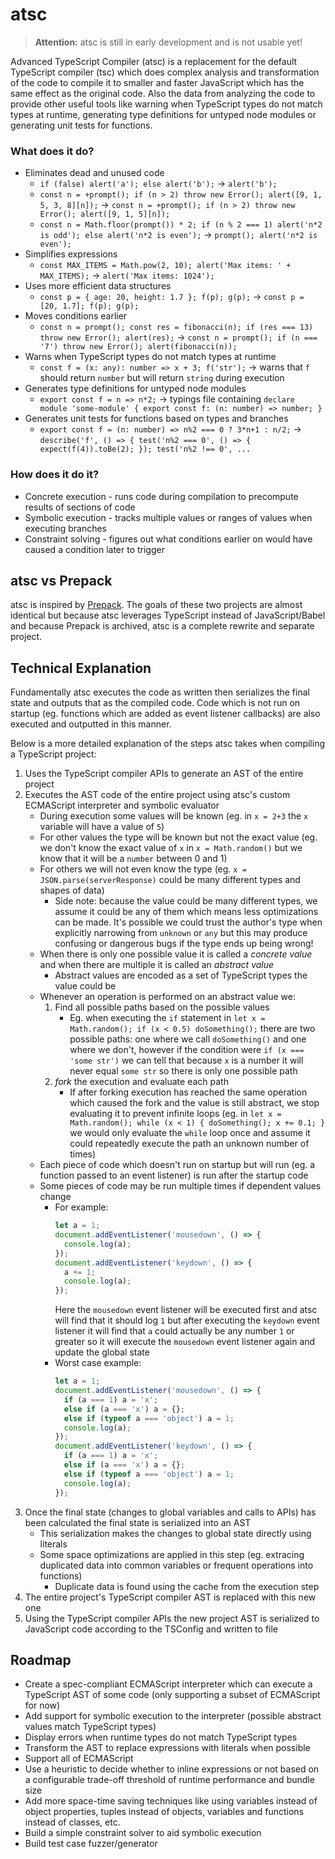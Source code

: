 # atsc

> **Attention:** atsc is still in early development and is not usable yet!

Advanced TypeScript Compiler (atsc) is a replacement for the default TypeScript compiler (tsc) which does complex analysis and transformation of the code to compile it to smaller and faster JavaScript which has the same effect as the original code. Also the data from analyzing the code to provide other useful tools like warning when TypeScript types do not match types at runtime, generating type definitions for untyped node modules or generating unit tests for functions.

### What does it do?

- Eliminates dead and unused code
  - `if (false) alert('a'); else alert('b');` -> `alert('b');`
  - `const n = +prompt(); if (n > 2) throw new Error(); alert([9, 1, 5, 3, 8][n]);` -> `const n = +prompt(); if (n > 2) throw new Error(); alert([9, 1, 5][n]);`
  - `const n = Math.floor(prompt()) * 2; if (n % 2 === 1) alert('n*2 is odd'); else alert('n*2 is even');` -> `prompt(); alert('n*2 is even');`
- Simplifies expressions
  - `const MAX_ITEMS = Math.pow(2, 10); alert('Max items: ' + MAX_ITEMS);` -> `alert('Max items: 1024');`
- Uses more efficient data structures
  - `const p = { age: 20, height: 1.7 }; f(p); g(p);` -> `const p = [20, 1.7]; f(p); g(p);`
- Moves conditions earlier
  - `const n = prompt(); const res = fibonacci(n); if (res === 13) throw new Error(); alert(res);` -> `const n = prompt(); if (n === '7') throw new Error(); alert(fibonacci(n));`
- Warns when TypeScript types do not match types at runtime
  - `const f = (x: any): number => x + 3; f('str');` -> warns that `f` should return `number` but will return `string` during execution
- Generates type definitions for untyped node modules
  - `export const f = n => n*2;` -> typings file containing `declare module 'some-module' { export const f: (n: number) => number; }`
- Generates unit tests for functions based on types and branches
  - `export const f = (n: number) => n%2 === 0 ? 3*n+1 : n/2;` -> `describe('f', () => { test('n%2 === 0', () => { expect(f(4)).toBe(2); }); test('n%2 !== 0', ...`

### How does it do it?

- Concrete execution - runs code during compilation to precompute results of sections of code
- Symbolic execution - tracks multiple values or ranges of values when executing branches
- Constraint solving - figures out what conditions earlier on would have caused a condition later to trigger

## atsc vs Prepack

atsc is inspired by [Prepack](https://prepack.io/). The goals of these two projects are almost identical but because atsc leverages TypeScript instead of JavaScript/Babel and because Prepack is archived, atsc is a complete rewrite and separate project.

## Technical Explanation

Fundamentally atsc executes the code as written then serializes the final state and outputs that as the compiled code. Code which is not run on startup (eg. functions which are added as event listener callbacks) are also executed and outputted in this manner.

Below is a more detailed explanation of the steps atsc takes when compiling a TypeScript project:

1. Uses the TypeScript compiler APIs to generate an AST of the entire project
2. Executes the AST code of the entire project using atsc's custom ECMAScript interpreter and symbolic evaluator
   - During execution some values will be known (eg. in `x = 2+3` the `x` variable will have a value of `5`)
   - For other values the type will be known but not the exact value (eg. we don't know the exact value of `x` in `x = Math.random()` but we know that it will be a `number` between 0 and 1)
   - For others we will not even know the type (eg. `x = JSON.parse(serverResponse)` could be many different types and shapes of data)
     - Side note: because the value could be many different types, we assume it could be any of them which means less optimizations can be made. It's possible we could trust the author's type when explicitly narrowing from `unknown` or `any` but this may produce confusing or dangerous bugs if the type ends up being wrong!
   - When there is only one possible value it is called a _concrete value_ and when there are multiple it is called an _abstract value_
     - Abstract values are encoded as a set of TypeScript types the value could be
   - Whenever an operation is performed on an abstract value we:
     1. Find all possible paths based on the possible values
        - Eg. when executing the `if` statement in `let x = Math.random(); if (x < 0.5) doSomething();` there are two possible paths: one where we call `doSomething()` and one where we don't, however if the condition were `if (x === 'some str')` we can tell that because `x` is a number it will never equal `some str` so there is only one possible path
     2. _fork_ the execution and evaluate each path
        - If after forking execution has reached the same operation which caused the fork and the value is still abstract, we stop evaluating it to prevent infinite loops (eg. in `let x = Math.random(); while (x < 1) { doSomething(); x += 0.1; }` we would only evaluate the `while` loop once and assume it could repeatedly execute the path an unknown number of times)
   - Each piece of code which doesn't run on startup but will run (eg. a function passed to an event listener) is run after the startup code
   - Some pieces of code may be run multiple times if dependent values change
     - For example:
       ```js
       let a = 1;
       document.addEventListener('mousedown', () => {
         console.log(a);
       });
       document.addEventListener('keydown', () => {
         a += 1;
         console.log(a);
       });
       ```
       Here the `mousedown` event listener will be executed first and atsc will find that it should log `1` but after executing the `keydown` event listener it will find that `a` could actually be any number `1` or greater so it will execute the `mousedown` event listener again and update the global state
     - Worst case example:
       ```js
       let a = 1;
       document.addEventListener('mousedown', () => {
         if (a === 1) a = 'x';
         else if (a === 'x') a = {};
         else if (typeof a === 'object') a = 1;
         console.log(a);
       });
       document.addEventListener('keydown', () => {
         if (a === 1) a = 'x';
         else if (a === 'x') a = {};
         else if (typeof a === 'object') a = 1;
         console.log(a);
       });
       ```
3. Once the final state (changes to global variables and calls to APIs) has been calculated the final state is serialized into an AST
   - This serialization makes the changes to global state directly using literals
   - Some space optimizations are applied in this step (eg. extracing duplicated data into common variables or frequent operations into functions)
     - Duplicate data is found using the cache from the execution step
4. The entire project's TypeScript compiler AST is replaced with this new one
5. Using the TypeScript compiler APIs the new project AST is serialized to JavaScript code according to the TSConfig and written to file

## Roadmap

- Create a spec-compliant ECMAScript interpreter which can execute a TypeScript AST of some code (only supporting a subset of ECMAScript for now)
- Add support for symbolic execution to the interpreter (possible abstract values match TypeScript types)
- Display errors when runtime types do not match TypeScript types
- Transform the AST to replace expressions with literals when possible
- Support all of ECMAScript
- Use a heuristic to decide whether to inline expressions or not based on a configurable trade-off threshold of runtime performance and bundle size
- Add more space-time saving techniques like using variables instead of object properties, tuples instead of objects, variables and functions instead of classes, etc.
- Build a simple constraint solver to aid symbolic execution
- Build test case fuzzer/generator
